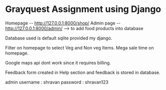 # Grayquest Assignment using Django
Homepage -- http://127.0.0.1:8000/shop/
Admin page -- http://127.0.0.1:8000/admin/   --> to add food products into database

Database used is default sqlite provided my django.

Filter on homepage to select Veg and Non veg Items.
Mega sale time on homepage.

Google maps api dont work since it requires billing.

Feedback form created in Help section and feedback is stored in database.

admin username : shravan 
password : shravan123
